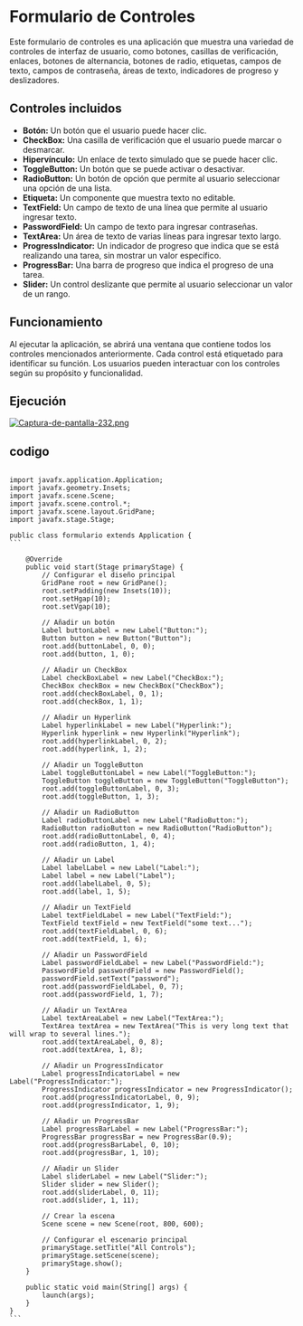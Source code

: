 # Formulario de Controles

Este formulario de controles es una aplicación  que muestra una variedad de controles de interfaz de usuario, como botones, casillas de verificación, enlaces, botones de alternancia, botones de radio, etiquetas, campos de texto, campos de contraseña, áreas de texto, indicadores de progreso y deslizadores.

## Controles incluidos

- **Botón:** Un botón que el usuario puede hacer clic.
- **CheckBox:** Una casilla de verificación que el usuario puede marcar o desmarcar.
- **Hipervínculo:** Un enlace de texto simulado que se puede hacer clic.
- **ToggleButton:** Un botón que se puede activar o desactivar.
- **RadioButton:** Un botón de opción que permite al usuario seleccionar una opción de una lista.
- **Etiqueta:** Un componente que muestra texto no editable.
- **TextField:** Un campo de texto de una línea que permite al usuario ingresar texto.
- **PasswordField:** Un campo de texto para ingresar contraseñas.
- **TextArea:** Un área de texto de varias líneas para ingresar texto largo.
- **ProgressIndicator:** Un indicador de progreso que indica que se está realizando una tarea, sin mostrar un valor específico.
- **ProgressBar:** Una barra de progreso que indica el progreso de una tarea.
- **Slider:** Un control deslizante que permite al usuario seleccionar un valor de un rango.

## Funcionamiento

Al ejecutar la aplicación, se abrirá una ventana que contiene todos los controles mencionados anteriormente. Cada control está etiquetado para identificar su función. Los usuarios pueden interactuar con los controles según su propósito y funcionalidad.

## Ejecución

[![Captura-de-pantalla-232.png](https://i.postimg.cc/rwZS8zRf/Captura-de-pantalla-232.png)](https://postimg.cc/TKmy0d9b)

## codigo

````package formulario;

import javafx.application.Application;
import javafx.geometry.Insets;
import javafx.scene.Scene;
import javafx.scene.control.*;
import javafx.scene.layout.GridPane;
import javafx.stage.Stage;

public class formulario extends Application {
```

    @Override
    public void start(Stage primaryStage) {
        // Configurar el diseño principal
        GridPane root = new GridPane();
        root.setPadding(new Insets(10));
        root.setHgap(10);
        root.setVgap(10);

        // Añadir un botón
        Label buttonLabel = new Label("Button:");
        Button button = new Button("Button");
        root.add(buttonLabel, 0, 0);
        root.add(button, 1, 0);

        // Añadir un CheckBox
        Label checkBoxLabel = new Label("CheckBox:");
        CheckBox checkBox = new CheckBox("CheckBox");
        root.add(checkBoxLabel, 0, 1);
        root.add(checkBox, 1, 1);

        // Añadir un Hyperlink
        Label hyperlinkLabel = new Label("Hyperlink:");
        Hyperlink hyperlink = new Hyperlink("Hyperlink");
        root.add(hyperlinkLabel, 0, 2);
        root.add(hyperlink, 1, 2);

        // Añadir un ToggleButton
        Label toggleButtonLabel = new Label("ToggleButton:");
        ToggleButton toggleButton = new ToggleButton("ToggleButton");
        root.add(toggleButtonLabel, 0, 3);
        root.add(toggleButton, 1, 3);

        // Añadir un RadioButton
        Label radioButtonLabel = new Label("RadioButton:");
        RadioButton radioButton = new RadioButton("RadioButton");
        root.add(radioButtonLabel, 0, 4);
        root.add(radioButton, 1, 4);

        // Añadir un Label
        Label labelLabel = new Label("Label:");
        Label label = new Label("Label");
        root.add(labelLabel, 0, 5);
        root.add(label, 1, 5);

        // Añadir un TextField
        Label textFieldLabel = new Label("TextField:");
        TextField textField = new TextField("some text...");
        root.add(textFieldLabel, 0, 6);
        root.add(textField, 1, 6);

        // Añadir un PasswordField
        Label passwordFieldLabel = new Label("PasswordField:");
        PasswordField passwordField = new PasswordField();
        passwordField.setText("password");
        root.add(passwordFieldLabel, 0, 7);
        root.add(passwordField, 1, 7);

        // Añadir un TextArea
        Label textAreaLabel = new Label("TextArea:");
        TextArea textArea = new TextArea("This is very long text that will wrap to several lines.");
        root.add(textAreaLabel, 0, 8);
        root.add(textArea, 1, 8);

        // Añadir un ProgressIndicator
        Label progressIndicatorLabel = new Label("ProgressIndicator:");
        ProgressIndicator progressIndicator = new ProgressIndicator();
        root.add(progressIndicatorLabel, 0, 9);
        root.add(progressIndicator, 1, 9);

        // Añadir un ProgressBar
        Label progressBarLabel = new Label("ProgressBar:");
        ProgressBar progressBar = new ProgressBar(0.9);
        root.add(progressBarLabel, 0, 10);
        root.add(progressBar, 1, 10);

        // Añadir un Slider
        Label sliderLabel = new Label("Slider:");
        Slider slider = new Slider();
        root.add(sliderLabel, 0, 11);
        root.add(slider, 1, 11);

        // Crear la escena
        Scene scene = new Scene(root, 800, 600);

        // Configurar el escenario principal
        primaryStage.setTitle("All Controls");
        primaryStage.setScene(scene);
        primaryStage.show();
    }

    public static void main(String[] args) {
        launch(args);
    }
}
```
